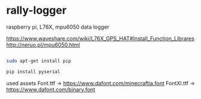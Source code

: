 # rally-logger
raspberry pi, L76X, mpu6050 data logger

https://www.waveshare.com/wiki/L76X_GPS_HAT#Install_Function_Librares
http://neruo.pl/mpu6050.html

```bash

sudo apt-get install pip

pip install pyserial

```

used assets
Font.ttf -> https://www.dafont.com/minecraftia.font
FontXl.ttf -> https://www.dafont.com/binary.font
